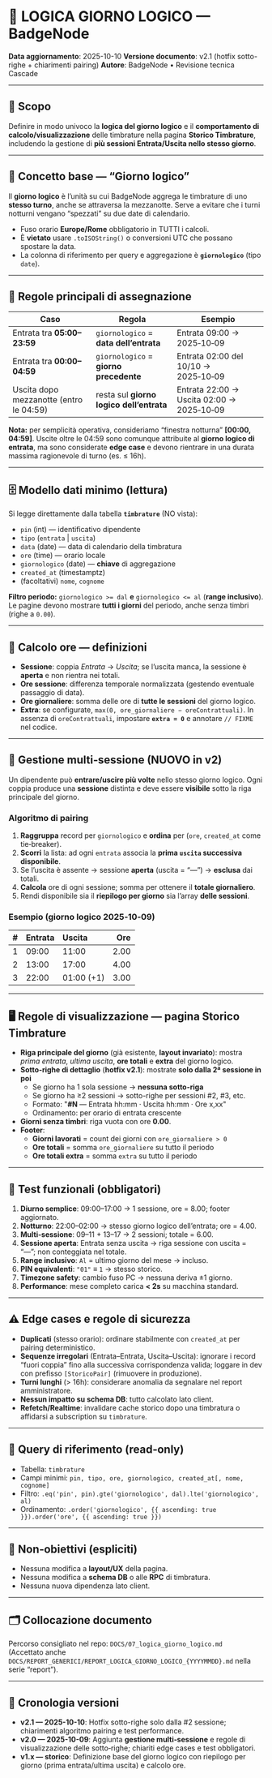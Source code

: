 # 📅 LOGICA GIORNO LOGICO — BadgeNode

**Data aggiornamento**: 2025-10-10
**Versione documento**: v2.1 (hotfix sotto-righe + chiarimenti pairing)
**Autore**: BadgeNode • Revisione tecnica Cascade

---

## 🎯 Scopo

Definire in modo univoco la **logica del giorno logico** e il **comportamento di calcolo/visualizzazione** delle timbrature nella pagina **Storico Timbrature**, includendo la gestione di **più sessioni Entrata/Uscita nello stesso giorno**.

---

## 🧠 Concetto base — “Giorno logico”

Il **giorno logico** è l’unità su cui BadgeNode aggrega le timbrature di uno **stesso turno**, anche se attraversa la mezzanotte. Serve a evitare che i turni notturni vengano “spezzati” su due date di calendario.

- Fuso orario **Europe/Rome** obbligatorio in TUTTI i calcoli.
- È **vietato** usare `.toISOString()` o conversioni UTC che possano spostare la data.
- La colonna di riferimento per query e aggregazione è **`giornologico`** (tipo `date`).

---

## 📏 Regole principali di assegnazione

| Caso                                    | Regola                                   | Esempio                                   |
| --------------------------------------- | ---------------------------------------- | ----------------------------------------- |
| Entrata tra **05:00–23:59**             | `giornologico` = **data dell’entrata**   | Entrata 09:00 → 2025‑10‑09                |
| Entrata tra **00:00–04:59**             | `giornologico` = **giorno precedente**   | Entrata 02:00 del 10/10 → 2025‑10‑09      |
| Uscita dopo mezzanotte (entro le 04:59) | resta sul **giorno logico dell’entrata** | Entrata 22:00 → Uscita 02:00 → 2025‑10‑09 |

**Nota:** per semplicità operativa, consideriamo “finestra notturna” **[00:00, 04:59]**. Uscite oltre le 04:59 sono comunque attribuite al **giorno logico di entrata**, ma sono considerate **edge case** e devono rientrare in una durata massima ragionevole di turno (es. ≤ 16h).

---

## 🗄️ Modello dati minimo (lettura)

Si legge direttamente dalla tabella **`timbrature`** (NO vista):

- `pin` (int) — identificativo dipendente
- `tipo` (`entrata` | `uscita`)
- `data` (date) — data di calendario della timbratura
- `ore` (time) — orario locale
- `giornologico` (date) — **chiave** di aggregazione
- `created_at` (timestamptz)
- (facoltativi) `nome`, `cognome`

**Filtro periodo:** `giornologico >= dal` **e** `giornologico <= al` (**range inclusivo**).
Le pagine devono mostrare **tutti i giorni** del periodo, anche senza timbri (righe a `0.00`).

---

## 🧮 Calcolo ore — definizioni

- **Sessione**: coppia _Entrata_ → _Uscita_; se l’uscita manca, la sessione è **aperta** e non rientra nei totali.
- **Ore sessione**: differenza temporale normalizzata (gestendo eventuale passaggio di data).
- **Ore giornaliere**: somma delle ore di **tutte le sessioni** del giorno logico.
- **Extra**: se configurate, `max(0, ore_giornaliere − oreContrattuali)`. In assenza di `oreContrattuali`, impostare **`extra = 0`** e annotare `// FIXME` nel codice.

---

## 🔁 Gestione **multi‑sessione** (NUOVO in v2)

Un dipendente può **entrare/uscire più volte** nello stesso giorno logico. Ogni coppia produce una **sessione** distinta e deve essere **visibile** sotto la riga principale del giorno.

### Algoritmo di pairing

1. **Raggruppa** record per `giornologico` e **ordina** per (`ore`, `created_at` come tie‑breaker).
2. **Scorri** la lista: ad ogni `entrata` associa la **prima `uscita` successiva disponibile**.
3. Se l’uscita è assente → sessione **aperta** (uscita = “—”) → **esclusa** dai totali.
4. **Calcola** ore di ogni sessione; somma per ottenere il **totale giornaliero**.
5. Rendi disponibile sia il **riepilogo per giorno** sia l’array **delle sessioni**.

### Esempio (giorno logico 2025‑10‑09)

|   # | Entrata | Uscita     |  Ore |
| --: | :------ | :--------- | ---: |
|   1 | 09:00   | 11:00      | 2.00 |
|   2 | 13:00   | 17:00      | 4.00 |
|   3 | 22:00   | 01:00 (+1) | 3.00 |

---

## 🖥️ Regole di visualizzazione — pagina **Storico Timbrature**

- **Riga principale del giorno** (già esistente, **layout invariato**): mostra _prima entrata_, _ultima uscita_, **ore totali** e **extra** del giorno logico.
- **Sotto‑righe di dettaglio** (**hotfix v2.1**): mostrate **solo dalla 2ª sessione in poi**
  - Se giorno ha 1 sola sessione → **nessuna sotto-riga**
  - Se giorno ha ≥2 sessioni → sotto-righe per sessioni #2, #3, etc.
  - Formato: "**#N** — Entrata hh:mm · Uscita hh:mm · Ore x,xx"
  - Ordinamento: per orario di entrata crescente
- **Giorni senza timbri**: riga vuota con ore **0.00**.
- **Footer**:
  - **Giorni lavorati** = count dei giorni con `ore_giornaliere > 0`
  - **Ore totali** = somma `ore_giornaliere` su tutto il periodo
  - **Ore totali extra** = somma `extra` su tutto il periodo

---

## 🧪 Test funzionali (obbligatori)

1. **Diurno semplice**: 09:00–17:00 → 1 sessione, ore = 8.00; footer aggiornato.
2. **Notturno**: 22:00–02:00 → stesso giorno logico dell’entrata; ore = 4.00.
3. **Multi‑sessione**: 09–11 + 13–17 → 2 sessioni; totale = 6.00.
4. **Sessione aperta**: Entrata senza uscita → riga sessione con uscita = “—”; non conteggiata nel totale.
5. **Range inclusivo**: `Al` = ultimo giorno del mese → incluso.
6. **PIN equivalenti**: `"01"` ≡ `1` → stesso storico.
7. **Timezone safety**: cambio fuso PC → nessuna deriva ±1 giorno.
8. **Performance**: mese completo carica **< 2s** su macchina standard.

---

## ⚠️ Edge cases e regole di sicurezza

- **Duplicati** (stesso orario): ordinare stabilmente con `created_at` per pairing deterministico.
- **Sequenze irregolari** (Entrata–Entrata, Uscita–Uscita): ignorare i record “fuori coppia” fino alla successiva corrispondenza valida; loggare in dev con prefisso `[StoricoPair]` (rimuovere in produzione).
- **Turni lunghi** (> 16h): considerare anomalia da segnalare nel report amministratore.
- **Nessun impatto su schema DB**: tutto calcolato lato client.
- **Refetch/Realtime**: invalidare cache storico dopo una timbratura o affidarsi a subscription su `timbrature`.

---

## 🔌 Query di riferimento (read‑only)

- Tabella: `timbrature`
- Campi minimi: `pin, tipo, ore, giornologico, created_at[, nome, cognome]`
- Filtro: `.eq('pin', pin).gte('giornologico', dal).lte('giornologico', al)`
- Ordinamento: `.order('giornologico', {{ ascending: true }}).order('ore', {{ ascending: true }})`

---

## 🧱 Non‑obiettivi (espliciti)

- Nessuna modifica a **layout/UX** della pagina.
- Nessuna modifica a **schema DB** o alle **RPC** di timbratura.
- Nessuna nuova dipendenza lato client.

---

## 🗂️ Collocazione documento

Percorso consigliato nel repo: `DOCS/07_logica_giorno_logico.md`  
(Accettato anche `DOCS/REPORT_GENERICI/REPORT_LOGICA_GIORNO_LOGICO_{YYYYMMDD}.md` nella serie “report”).

---

## 🧾 Cronologia versioni

- **v2.1 — 2025-10-10**: Hotfix sotto-righe solo dalla #2 sessione; chiarimenti algoritmo pairing e test performance.
- **v2.0 — 2025-10-09**: Aggiunta **gestione multi‑sessione** e regole di visualizzazione delle sotto‑righe; chiariti edge cases e test obbligatori.
- **v1.x — storico**: Definizione base del giorno logico con riepilogo per giorno (prima entrata/ultima uscita) e calcolo ore.
